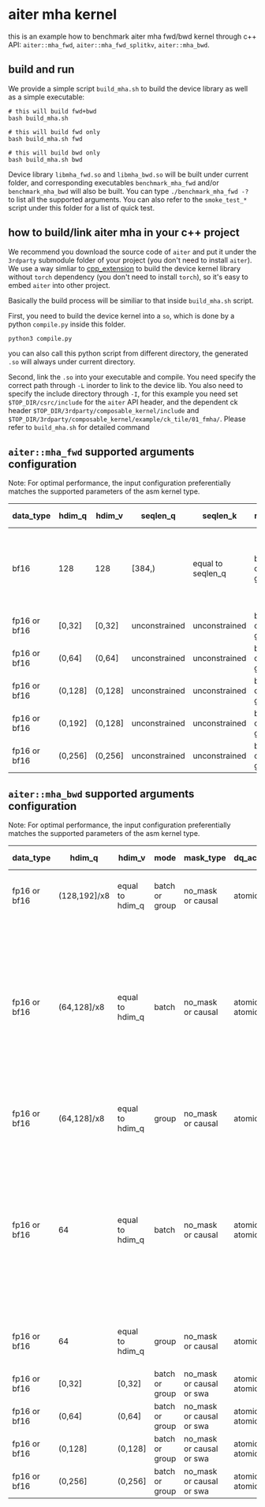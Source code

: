 # aiter mha kernel

this is an example how to benchmark aiter mha fwd/bwd kernel through c++ API: `aiter::mha_fwd`, `aiter::mha_fwd_splitkv`, `aiter::mha_bwd`.

## build and run
We provide a simple script `build_mha.sh` to build the device library as well as a simple executable:
```
# this will build fwd+bwd
bash build_mha.sh

# this will build fwd only
bash build_mha.sh fwd

# this will build bwd only
bash build_mha.sh bwd
```
Device library `libmha_fwd.so` and `libmha_bwd.so` will be built under current folder, and corresponding executables `benchmark_mha_fwd` and/or `benchmark_mha_bwd` will also be built. You can type `./benchmark_mha_fwd -?` to list all the supported arguments. You can also refer to the `smoke_test_*` script under this folder for a list of quick test.

## how to build/link aiter mha in your c++ project
We recommend you download the source code of `aiter` and put it under the `3rdparty` submodule folder of your project (you don't need to install `aiter`). We use a way simliar to [cpp_extension](https://github.com/pytorch/pytorch/blob/main/torch/utils/cpp_extension.py) to build the device kernel library without `torch` dependency (you don't need to install `torch`), so it's easy to embed `aiter` into other project.

Basically the build process will be similiar to that inside `build_mha.sh` script.

First, you need to build the device kernel into a `so`, which is done by a python `compile.py` inside this folder.
```
python3 compile.py
```
you can also call this python script from different directory, the generated `.so` will always under current directory.

Second, link the `.so` into your executable and compile. You need specify the correct path through `-L` inorder to link to the device lib. You also need to specify the include directory through `-I`, for this example you need set `$TOP_DIR/csrc/include` for the `aiter` API header, and the dependent ck header `$TOP_DIR/3rdparty/composable_kernel/include` and `$TOP_DIR/3rdparty/composable_kernel/example/ck_tile/01_fmha/`. Please refer to `build_mha.sh` for detailed command


## `aiter::mha_fwd` supported arguments configuration
Note: For optimal performance, the input configuration preferentially matches the supported parameters of the asm kernel type.

| data_type    | hdim_q  | hdim_v  | seqlen_q      | seqlen_k          | mode           | mask_type                | general constraints            | shape&stride constraints                                                                       | kernel type | mi308 | mi300/325 | mi350/355         |
|--------------|---------|---------|---------------|-------------------|----------------|--------------------------|--------------------------------|------------------------------------------------------------------------------------------------|-------------|-------|-----------|-------------------|
| bf16         | 128     | 128     | [384,)        | equal to seqlen_q | batch or group | no_mask or causal        | bias, dropout is not supported | the shape&stride of q, k and v must be the same, the layout of q, k, v, o must be bshd or bhsd | asm         | y     | y         | lse must be true  |
| fp16 or bf16 | [0,32]  | [0,32]  | unconstrained | unconstrained     | batch or group | no_mask or causal or swa | unconstrained                  | unconstrained                                                                                  | ck          | y     | y         | y                 |
| fp16 or bf16 | (0,64]  | (0,64]  | unconstrained | unconstrained     | batch or group | no_mask or causal or swa | unconstrained                  | unconstrained                                                                                  | ck          | y     | y         | y                 |
| fp16 or bf16 | (0,128] | (0,128] | unconstrained | unconstrained     | batch or group | no_mask or causal or swa | unconstrained                  | unconstrained                                                                                  | ck          | y     | y         | y                 |
| fp16 or bf16 | (0,192] | (0,128] | unconstrained | unconstrained     | batch or group | no_mask or causal or swa | unconstrained                  | unconstrained                                                                                  | ck          | y     | y         | y                 |
| fp16 or bf16 | (0,256] | (0,256] | unconstrained | unconstrained     | batch or group | no_mask or causal or swa | unconstrained                  | unconstrained                                                                                  | ck          | y     | y         | y                 |


## `aiter::mha_bwd` supported arguments configuration
Note: For optimal performance, the input configuration preferentially matches the supported parameters of the asm kernel type.

| data_type    | hdim_q       | hdim_v          | mode           | mask_type                | dq_accumulation          | general constraints                                     | shape&stride constraints                                                                                                                                                                                                               | kernel type(asm/ck) | mi308 | mi300/325 | mi350/355                        |
|--------------|--------------|-----------------|----------------|--------------------------|--------------------------|---------------------------------------------------------|----------------------------------------------------------------------------------------------------------------------------------------------------------------------------------------------------------------------------------------|---------------------|-------|-----------|----------------------------------|
| fp16 or bf16 | (128,192]/x8 | equal to hdim_q | batch or group | no_mask or causal        | atomic_f32               | bias, dbisa, dropout and deterministic is not supported | dq_acc only support BHSD                                                                                                                                                                                                               | asm                 | y     | y         | n                                |
| fp16 or bf16 | (64,128]/x8  | equal to hdim_q | batch          | no_mask or causal        | atomic_f32 or atomic_f16 | bias, dbisa, dropout and deterministic is not supported | dq_acc only support BHSD when dq_accumulation is atomic_f32. The shape&stride of q and do must be the same and the shape&stride of k and v must be the same and seqlen_q must be equal to seqlen_k when dq_accumulation is atomic_f16. | asm                 | y     | y         | bf16;hd128;sq == sk;sq % 256==0  |
| fp16 or bf16 | (64,128]/x8  | equal to hdim_q | group          | no_mask or causal        | atomic_f32               | bias, dbisa, dropout and deterministic is not supported | dq_acc only support BHSD                                                                                                                                                                                                               | asm                 | y     | y         | bf16;hd128;sq == sk;sq % 256==0  |
| fp16 or bf16 | 64           | equal to hdim_q | batch          | no_mask or causal        | atomic_f32 or atomic_f16 | bias, dbisa, dropout and deterministic is not supported | dq_acc only support BHSD when dq_accumulation is atomic_f32. The shape&stride of q and do must be the same and the shape&stride of k and v must be the same and seqlen_q must be equal to seqlen_k when dq_accumulation is atomic_f16. | asm                 | y     | y         | n                                |
| fp16 or bf16 | 64           | equal to hdim_q | group          | no_mask or causal        | atomic_f32               | bias, dbisa, dropout and deterministic is not supported | dq_acc only support BHSD                                                                                                                                                                                                               | asm                 | y     | y         | n                                |
| fp16 or bf16 | [0,32]       | [0,32]          | batch or group | no_mask or causal or swa | atomic_f32 or atomic_f16 | unconstrained                                           | unconstrained                                                                                                                                                                                                                          | ck                  | y     | y         | y                                |
| fp16 or bf16 | (0,64]       | (0,64]          | batch or group | no_mask or causal or swa | atomic_f32 or atomic_f16 | unconstrained                                           | unconstrained                                                                                                                                                                                                                          | ck                  | y     | y         | y                                |
| fp16 or bf16 | (0,128]      | (0,128]         | batch or group | no_mask or causal or swa | atomic_f32 or atomic_f16 | unconstrained                                           | unconstrained                                                                                                                                                                                                                          | ck                  | y     | y         | y                                |
| fp16 or bf16 | (0,256]      | (0,256]         | batch or group | no_mask or causal or swa | atomic_f32 or atomic_f16 | unconstrained                                           | unconstrained                                                                                                                                                                                                                          | ck                  | y     | y         | y                                |

